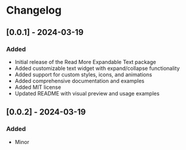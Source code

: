 # Changelog

## [0.0.1] - 2024-03-19

### Added
- Initial release of the Read More Expandable Text package
- Added customizable text widget with expand/collapse functionality
- Added support for custom styles, icons, and animations
- Added comprehensive documentation and examples
- Added MIT license
- Updated README with visual preview and usage examples

## [0.0.2] - 2024-03-19

### Added
- Minor 
